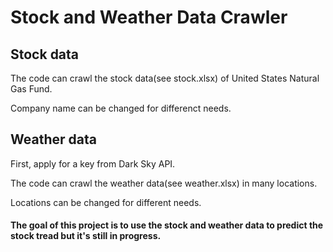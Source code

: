 # Stock and Weather Data Crawler
## Stock data
The code can crawl the stock data(see stock.xlsx) of United States Natural Gas Fund. 

Company name can be changed for differenct needs.
## Weather data
First, apply for a key from Dark Sky API.

The code can crawl the weather data(see weather.xlsx) in many locations. 

Locations can be changed for different needs.

#### The goal of this project is to use the stock and weather data to predict the stock tread but it's still in progress.
